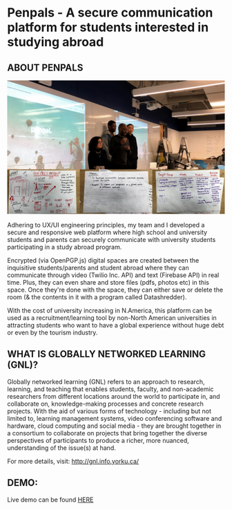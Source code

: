 # Penpals - A secure communication platform for students interested in studying abroad

## ABOUT PENPALS

![Demo](https://github.com/dvampofo/penpalsGNL/blob/master/screenshot/Penpal1.jpg?raw=true)

Adhering to UX/UI engineering principles, my team and I developed a secure and responsive web platform where high school and university students and parents can securely communicate with university students participating in a study abroad program.

Encrypted (via OpenPGP.js) digital spaces are created between the inquisitive students/parents and student abroad where they can communicate through video (Twilio Inc. API) and text (Firebase API) in real time. Plus, they can even share and store files (pdfs, photos etc) in this space. Once they're done with the space, they can either save or delete the room (& the contents in it with a program called Datashredder).

With the cost of university increasing in N.America, this platform can be used as a recruitment/learning tool by non-North American universities in attracting students who want to have a global experience without huge debt or even by the tourism industry.

## WHAT IS GLOBALLY NETWORKED LEARNING (GNL)?

Globally networked learning (GNL) refers to an approach to research, learning, and teaching that enables students, faculty, and non-academic researchers from different locations around the world to participate in, and collaborate on, knowledge-making processes and concrete research projects. With the aid of various forms of technology - including but not limited to, learning management systems, video conferencing software and hardware, cloud computing and social media - they are brought together in a consortium to collaborate on projects that bring together the diverse perspectives of participants to produce a richer, more nuanced, understanding of the issue(s) at hand.

For more details, visit: http://gnl.info.yorku.ca/

## DEMO:

Live demo can be found [HERE](https://dvampofo.github.io/penpalsGNL/)
